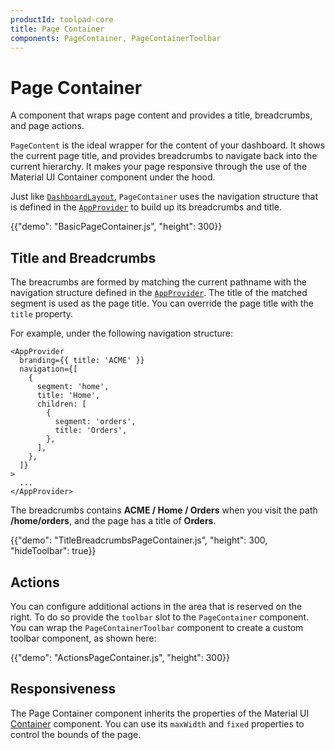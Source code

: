 ```yaml
---
productId: toolpad-core
title: Page Container
components: PageContainer, PageContainerToolbar
---
```


# Page Container

<p class="description">A component that wraps page content and provides a title, breadcrumbs, and page actions.</p>

`PageContent` is the ideal wrapper for the content of your dashboard. It shows the current page title, and provides breadcrumbs to navigate back into the current hierarchy. It makes your page responsive through the use of the Material&nbsp;UI Container component under the hood.

Just like [`DashboardLayout`](/toolpad/core/react-dashboard-layout/), `PageContainer` uses the navigation structure that is defined in the [`AppProvider`](/toolpad/core/react-app-provider/) to build up its breadcrumbs and title.

{{"demo": "BasicPageContainer.js", "height": 300}}

## Title and Breadcrumbs

The breacrumbs are formed by matching the current pathname with the navigation structure defined in the [`AppProvider`](/toolpad/core/react-app-provider/). The title of the matched segment is used as the page title. You can override the page title with the `title` property.

For example, under the following navigation structure:

```tsx
<AppProvider
  branding={{ title: 'ACME' }}
  navigation={[
    {
      segment: 'home',
      title: 'Home',
      children: [
        {
          segment: 'orders',
          title: 'Orders',
        },
      ],
    },
  ]}
>
  ...
</AppProvider>
```

The breadcrumbs contains **ACME / Home / Orders** when you visit the path **/home/orders**, and the page has a title of **Orders**.

{{"demo": "TitleBreadcrumbsPageContainer.js", "height": 300, "hideToolbar": true}}

## Actions

You can configure additional actions in the area that is reserved on the right. To do so provide the `toolbar` slot to the `PageContainer` component. You can wrap the `PageContainerToolbar` component to create a custom toolbar component, as shown here:

{{"demo": "ActionsPageContainer.js", "height": 300}}

## Responsiveness

The Page Container component inherits the properties of the Material&nbsp;UI [Container](https://mui.com/material-ui/react-container/) component. You can use its `maxWidth` and `fixed` properties to control the bounds of the page.
